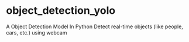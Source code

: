 # object_detection_yolo
A Object Detection Model In Python Detect real-time objects (like people, cars, etc.) using webcam
